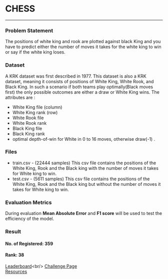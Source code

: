 # CHESS
***
### Problem Statement
The positions of white king and rook are plotted against black King and you have to predict either the number of moves it takes for the white king to win or say if the white king loses.

### Dataset
A KRK dataset was first described in 1977. This dataset is also a KRK dataset, meaning it consists of positions of White King, White Rook, and Black King. In such a scenario if both teams play optimally(Black moves first) the only possible outcomes are either a draw or White King wins. 
The attributes are :    

* White King file (column)
* White King rank (row)
* White Rook file
* White Rook rank
* Black King file
* Black King rank
* optimal depth-of-win for White in 0 to 16 moves, otherwise draw(-1) .

### Files
* train.csv - (22444 samples) This csv file contains the positions of the White King, Rook and the Black king with the number of moves it takes for White king to win.
* test.csv - (5611 samples) This csv file contains the positions of the White King, Rook and the Black king but without the number of moves it takes for White king to win.

### Evaluation Metrics
During evaluation **Mean Absolute Error** and **F1 score** will be used to test the efficiency of the model.

### Result
#### No. of Registered: 359
#### Rank: 38

[Leaderboard](https://www.aicrowd.com/challenges/aicrowd-blitz-2/problems/chess/leaderboards?)<br/>
[Challenge Page](https://www.aicrowd.com/challenges/aicrowd-blitz-2/problems/chess)<br/>
[Resources](https://www.aicrowd.com/challenges/aicrowd-blitz-2/problems/chess/dataset_files)
